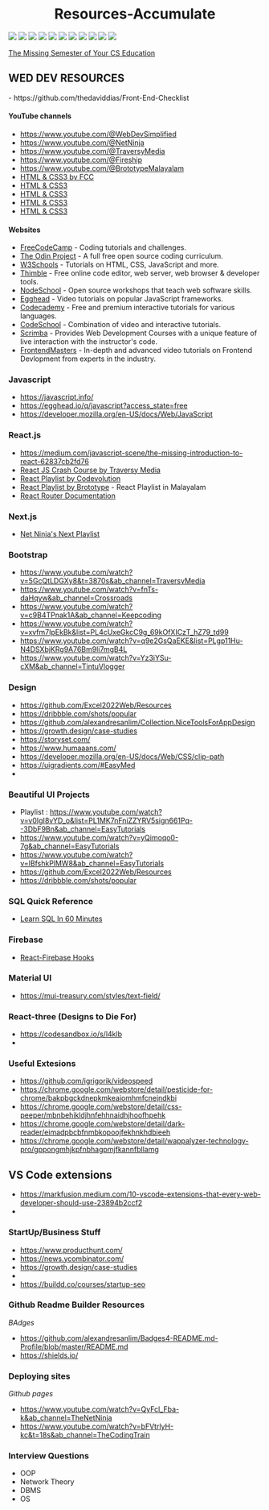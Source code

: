 <h1 align="center">Resources-Accumulate </h1>
 <img src="https://img.shields.io/badge/Visual_Studio_Code-0078D4?style=for-the-badge&logo=visual%20studio%20code&logoColor=white">
 <img src=" https://img.shields.io/badge/Bootstrap-563D7C?style=for-the-badge&logo=bootstrap&logoColor=white">
 <img src="https://img.shields.io/badge/Canva-%2300C4CC.svg?&style=for-the-badge&logo=Canva&logoColor=white">
 <img src="https://img.shields.io/badge/Figma-F24E1E?style=for-the-badge&logo=figma&logoColor=white">
 <img src="https://img.shields.io/badge/firebase-ffca28?style=for-the-badge&logo=firebase&logoColor=black">
 <img src="https://img.shields.io/badge/Material%20UI-007FFF?style=for-the-badge&logo=mui&logoColor=white">
 <img src="https://img.shields.io/badge/next.js-000000?style=for-the-badge&logo=nextdotjs&logoColor=white">
 <img src="https://img.shields.io/badge/React-20232A?style=for-the-badge&logo=react&logoColor=61DAFB">
 <img src="https://img.shields.io/badge/React_Router-CA4245?style=for-the-badge&logo=react-router&logoColor=white">
 <img src="https://img.shields.io/badge/ThreeJs-black?style=for-the-badge&logo=three.js&logoColor=white">
 <img src="https://img.shields.io/badge/Vite-B73BFE?style=for-the-badge&logo=vite&logoColor=FFD62E">
 
 
 <!---
 https://img.shields.io/badge/Tailwind_CSS-38B2AC?style=for-the-badge&logo=tailwind-css&logoColor=white
 https://img.shields.io/badge/Socket.io-010101?&style=for-the-badge&logo=Socket.io&logoColor=white
	https://img.shields.io/badge/Solid%20JS-2C4F7C?style=for-the-badge&logo=solid&logoColor=white
 https://img.shields.io/badge/Redux-593D88?style=for-the-badge&logo=redux&logoColor=white
 https://img.shields.io/badge/Node.js-339933?style=for-the-badge&logo=nodedotjs&logoColor=white
 https://img.shields.io/badge/Postman-FF6C37?style=for-the-badge&logo=Postman&logoColor=white
 https://img.shields.io/badge/Hugo-FF4088?style=for-the-badge&logo=hugo&logoColor=white
	https://img.shields.io/badge/Flask-000000?style=for-the-badge&logo=flask&logoColor=white
 https://img.shields.io/badge/Express.js-000000?style=for-the-badge&logo=express&logoColor=white
 https://img.shields.io/badge/conda-342B029.svg?&style=for-the-badge&logo=anaconda&logoColor=white
	https://img.shields.io/badge/Framer-black?style=for-the-badge&logo=framer&logoColor=blue
 https://img.shields.io/badge/Angular-DD0031?style=for-the-badge&logo=angular&logoColor=white
 https://img.shields.io/badge/Docker-2CA5E0?style=for-the-badge&logo=docker&logoColor=white
 https://img.shields.io/badge/Django-092E20?style=for-the-badge&logo=django&logoColor=green
	https://img.shields.io/badge/django%20rest-ff1709?style=for-the-badge&logo=django&logoColor=white
 https://img.shields.io/badge/jQuery-0769AD?style=for-the-badge&logo=jquery&logoColor=white
 https://img.shields.io/badge/Markdown-000000?style=for-the-badge&logo=markdown&logoColor=white
 
 
 --->
 
 [The Missing Semester of Your CS Education](https://missing.csail.mit.edu)
 <h2>WED DEV RESOURCES</h2>  
 - https://github.com/thedaviddias/Front-End-Checklist


#### YouTube channels

- https://www.youtube.com/@WebDevSimplified
- https://www.youtube.com/@NetNinja
- https://www.youtube.com/@TraversyMedia
- https://www.youtube.com/@Fireship
- https://www.youtube.com/@BrototypeMalayalam
- [HTML & CSS3 by FCC](https://www.youtube.com/watch?v=mU6anWqZJcc&list=PLWKjhJtqVAbnSe1qUNMG7AbPmjIG54u88&ab_channel=freeCodeCamp.org)
- [HTML & CSS3](https://www.youtube.com/watch?v=qz0aGYrrlhU&ab_channel=ProgrammingwithMosh)
- [HTML & CSS3](https://www.youtube.com/watch?v=C5QFHp1oAws&ab_channel=BringYourOwnLaptop)
- [HTML & CSS3](https://www.youtube.com/watch?v=vQWlgd7hV4A&ab_channel=DevEd)
- [HTML & CSS3](https://www.youtube.com/watch?v=8gNrZ4lAnAw&ab_channel=DesignCourse)


#### Websites

 * [FreeCodeCamp](http://freecodecamp.com) - Coding tutorials and challenges.
 * [The Odin Project](https://www.theodinproject.com/) - A full free open source coding curriculum.
 * [W3Schools](https://www.w3schools.com/) - Tutorials on HTML, CSS, JavaScript and more.
 * [Thimble](https://thimble.mozilla.org/en-US/) - Free online code editor, web server, web browser & developer tools.
 * [NodeSchool](https://nodeschool.io) - Open source workshops that teach web software skills.
 * [Egghead](https://egghead.io/) - Video tutorials on popular JavaScript frameworks.
 * [Codecademy](https://www.codecademy.com/) - Free and premium interactive tutorials for various languages.
 * [CodeSchool](https://www.codeschool.com/) - Combination of video and interactive tutorials.
 * [Scrimba](https://scrimba.com/) - Provides Web Development Courses with a unique feature of live interaction with the instructor's code.
 * [FrontendMasters](https://frontendmasters.com/) - In-depth and advanced video tutorials on Frontend Devlopment from experts in the industry.
 
 ### Javascript 

- https://javascript.info/
- https://egghead.io/q/javascript?access_state=free
- https://developer.mozilla.org/en-US/docs/Web/JavaScript

### React.js
- https://medium.com/javascript-scene/the-missing-introduction-to-react-62837cb2fd76
- [React JS Crash Course by Traversy Media](https://www.youtube.com/watch?v=w7ejDZ8SWv8&t=4573s)
- [React Playlist by Codevolution](https://www.youtube.com/playlist?list=PLC3y8-rFHvwgg3vaYJgHGnModB54rxOk3)
- [React Playlist by Brototype](https://www.youtube.com/playlist?list=PLY-ecO2csVHfgVM9sChmUirqK7BXUBX9P) - React Playlist in Malayalam
- [React Router Documentation](https://reactrouter.com/en/main/start/tutorial)

### Next.js
- [Net Ninja's Next Playlist](https://www.youtube.com/watch?v=A63UxsQsEbU&list=PL4cUxeGkcC9g9gP2onazU5-2M-AzA8eBw)


 
 
### Bootstrap

- https://www.youtube.com/watch?v=5GcQtLDGXy8&t=3870s&ab_channel=TraversyMedia
- https://www.youtube.com/watch?v=fnTs-daHqyw&ab_channel=Crossroads
- https://www.youtube.com/watch?v=c9B4TPnak1A&ab_channel=Keepcoding
- https://www.youtube.com/watch?v=xvfm7IpEkBk&list=PL4cUxeGkcC9g_69kOfXICzT_hZ79_td99
- https://www.youtube.com/watch?v=q9e2GsQaEKE&list=PLgp11Hu-N4DSXbjKRg9A76Bm9li7mgB4L
- https://www.youtube.com/watch?v=Yz3iYSu-cXM&ab_channel=TintuVlogger

### Design 
- https://github.com/Excel2022Web/Resources
- https://dribbble.com/shots/popular
- https://github.com/alexandresanlim/Collection.NiceToolsForAppDesign 
- https://growth.design/case-studies
- https://storyset.com/
- https://www.humaaans.com/
- https://developer.mozilla.org/en-US/docs/Web/CSS/clip-path
- https://uigradients.com/#EasyMed
- 
### Beautiful UI Projects

- Playlist : https://www.youtube.com/watch?v=v0IgI8vYD_o&list=PL1MK7nFniZZYRV5sign661Pq--3DbF9Bn&ab_channel=EasyTutorials
- https://www.youtube.com/watch?v=yQimoqo0-7g&ab_channel=EasyTutorials
- https://www.youtube.com/watch?v=lBfshkPlMW8&ab_channel=EasyTutorials 
- https://github.com/Excel2022Web/Resources
- https://dribbble.com/shots/popular

### SQL Quick Reference
- [Learn SQL In 60 Minutes](https://www.youtube.com/watch?v=p3qvj9hO_Bo&list=PLZlA0Gpn_vH85jM1TWO6TdCtSr6ruglWn&index=3)

### Firebase
- [React-Firebase Hooks](https://github.com/CSFrequency/react-firebase-hooks)

### Material UI 
- https://mui-treasury.com/styles/text-field/

### React-three   (Designs to Die For)
- https://codesandbox.io/s/l4klb
-

### Useful Extesions 

- https://github.com/igrigorik/videospeed
- https://chrome.google.com/webstore/detail/pesticide-for-chrome/bakpbgckdnepkmkeaiomhmfcnejndkbi
- https://chrome.google.com/webstore/detail/css-peeper/mbnbehikldjhnfehhnaidhjhoofhpehk
- https://chrome.google.com/webstore/detail/dark-reader/eimadpbcbfnmbkopoojfekhnkhdbieeh
- https://chrome.google.com/webstore/detail/wappalyzer-technology-pro/gppongmhjkpfnbhagpmjfkannfbllamg

 ## VS Code extensions

  - https://markfusion.medium.com/10-vscode-extensions-that-every-web-developer-should-use-23894b2ccf2
  -
  
### StartUp/Business Stuff
 
- https://www.producthunt.com/
- https://news.ycombinator.com/
- https://growth.design/case-studies
- 
- https://buildd.co/courses/startup-seo

### Github Readme Builder Resources
*BAdges*
- https://github.com/alexandresanlim/Badges4-README.md-Profile/blob/master/README.md
- https://shields.io/

### Deploying sites

*Github pages*

- https://www.youtube.com/watch?v=QyFcl_Fba-k&ab_channel=TheNetNinja
- https://www.youtube.com/watch?v=bFVtrlyH-kc&t=18s&ab_channel=TheCodingTrain

### Interview Questions
- OOP
- Network Theory
- DBMS
- OS



